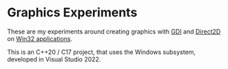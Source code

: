 # Graphics Experiments

These are my experiments around creating graphics with [GDI](https://docs.microsoft.com/en-us/windows/win32/gdi/windows-gdi) and [Direct2D](https://docs.microsoft.com/en-us/windows/win32/direct2d/direct2d-portal) on [Win32 applications](https://docs.microsoft.com/en-us/windows/win32/desktop-programming).

This is an C++20 / C17 project, that uses the Windows subsystem, developed in Visual Studio 2022.
